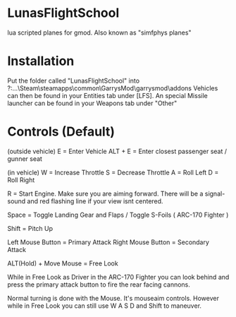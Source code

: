 # LunasFlightSchool
lua scripted planes for gmod. Also known as "simfphys planes"

# Installation
Put the folder called "LunasFlightSchool" into ?:\...\Steam\steamapps\common\GarrysMod\garrysmod\addons
Vehicles can then be found in your Entities tab under [LFS]. An special Missile launcher can be found in your Weapons tab under "Other"

# Controls (Default)

(outside vehicle)
E = Enter Vehicle
ALT + E = Enter closest passenger seat / gunner seat

(in vehicle)
W = Increase Throttle
S = Decrease Throttle
A = Roll Left
D = Roll Right

R = Start Engine. Make sure you are aiming forward. There will be a signal-sound and red flashing line if your view isnt centered.

Space = Toggle Landing Gear and Flaps / Toggle S-Foils ( ARC-170 Fighter )

Shift = Pitch Up

Left Mouse Button = Primary Attack
Right Mouse Button = Secondary Attack

ALT(Hold) + Move Mouse = Free Look

While in Free Look as Driver in the ARC-170 Fighter you can look behind and press the primary attack button to fire the rear facing cannons.

Normal turning is done with the Mouse. It's mouseaim controls. However while in Free Look you can still use W A S D and Shift to maneuver.
